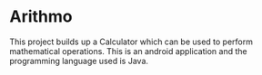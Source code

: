 # Arithmo
This project builds up a Calculator which can be used to perform mathematical operations. This is an android application and the programming language used is Java.
